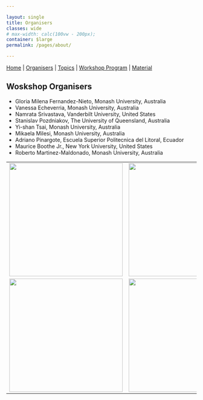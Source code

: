 ```yaml
---

layout: single
title: Organisers
classes: wide
# max-width: calc(100vw - 200px);
container: $large
permalink: /pages/about/

---
```


[Home]({{site.baseurl}}/index) | [Organisers]({{site.baseurl}}/pages/about) | [Topics]({{site.baseurl}}/pages/topics) | [Workshop Program]({{site.baseurl}}/pages/program) | 
[Material]({{site.baseurl}}/pages/material)

## Woskshop Organisers

- Gloria Milena Fernandez-Nieto, Monash University, Australia
- Vanessa Echeverria, Monash University, Australia
- Namrata Srivastava, Vanderbilt University, United States
- Stanislav Pozdniakov, The University of Queensland, Australia
- Yi-shan Tsai, Monash University, Australia
- Mikaela Milesi, Monash University, Australia
- Adriano Pinargote, Escuela Superior Politecnica del Litoral, Ecuador 
- Maurice Boothe Jr., New York University, United States
- Roberto Martinez-Maldonado, Monash University, Australia

<table border=0>
  <tr>
    <td><img src="{{site.baseurl}}/images/Monash_Trans.svg" width="300"></td>
    <td><img src="{{site.baseurl}}/images/VanderTrans.png" width="300"></td>
    <td><img src="{{site.baseurl}}/images/QueenslandLogo.png" width="300"></td>

  </tr>
  <tr>
    <td><img src="{{site.baseurl}}/images/Espol.png" width="300"></td>
    <td><img src="{{site.baseurl}}/images/NYU-Trans.png" width="300"></td>
    <td></td>
  </tr>
</table>


